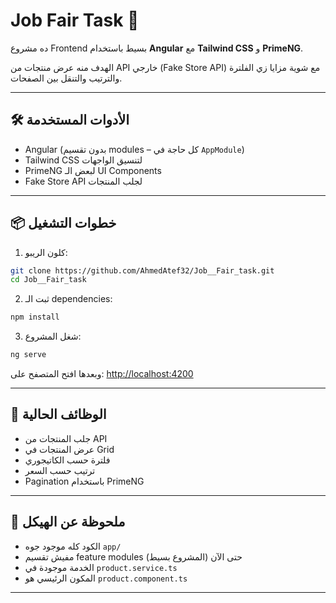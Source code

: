# Job Fair Task 🎯

ده مشروع Frontend بسيط باستخدام **Angular** مع **Tailwind CSS** و **PrimeNG**.

الهدف منه عرض منتجات من API خارجي (Fake Store API) مع شوية مزايا زي الفلترة والترتيب والتنقل بين الصفحات.

---

## 🛠️ الأدوات المستخدمة

- Angular (بدون تقسيم modules – كل حاجة في `AppModule`)
- Tailwind CSS لتنسيق الواجهات
- PrimeNG لبعض الـ UI Components
- Fake Store API لجلب المنتجات

---

## 📦 خطوات التشغيل

1. كلون الريبو:

```bash
git clone https://github.com/AhmedAtef32/Job__Fair_task.git
cd Job__Fair_task
```

2. ثبت الـ dependencies:

```bash
npm install
```

3. شغل المشروع:

```bash
ng serve
```

وبعدها افتح المتصفح على: [http://localhost:4200](http://localhost:4200)

---

## 🎯 الوظائف الحالية

- جلب المنتجات من API
- عرض المنتجات في Grid
- فلترة حسب الكاتيجوري
- ترتيب حسب السعر
- Pagination باستخدام PrimeNG

---

## 📁 ملحوظة عن الهيكل

- الكود كله موجود جوه `app/`
- مفيش تقسيم feature modules حتى الآن (المشروع بسيط)
- الخدمة موجودة في `product.service.ts`
- المكون الرئيسي هو `product.component.ts`

---




